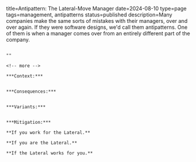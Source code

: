 title=Antipattern: The Lateral-Move Manager
date=2024-08-10
type=page
tags=management, antipatterns
status=published
description=Many companies make the same sorts of mistakes with their managers, over and over again. If they were software designs, we'd call them antipatterns. One of them is when a manager comes over from an entirely different part of the company.
~~~~~~

"" 

<!-- more -->

***Context:*** 


***Consequences:*** 


***Variants:*** 


***Mitigation:*** 

**If you work for the Lateral.**

**If you are the Lateral.**

**If the Lateral works for you.**
